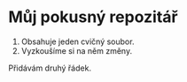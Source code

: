 # Můj pokusný repozitář

1. Obsahuje jeden cvičný soubor. 
2. Vyzkoušíme si na něm změny.

Přidávám druhý řádek.
